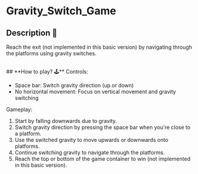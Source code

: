 # **Gravity_Switch_Game** 

##  **Description 📃**
Reach the exit (not implemented in this basic version) by navigating through the platforms using gravity switches.

<br>
## **How to play? 🕹️**
Controls:

- Space bar: Switch gravity direction (up or down)
- No horizontal movement: Focus on vertical movement and gravity switching

Gameplay:

1. Start by falling downwards due to gravity.
2. Switch gravity direction by pressing the space bar when you're close to a platform.
3. Use the switched gravity to move upwards or downwards onto platforms.
4. Continue switching gravity to navigate through the platforms.
5. Reach the top or bottom of the game container to win (not implemented in this basic version).

<br>